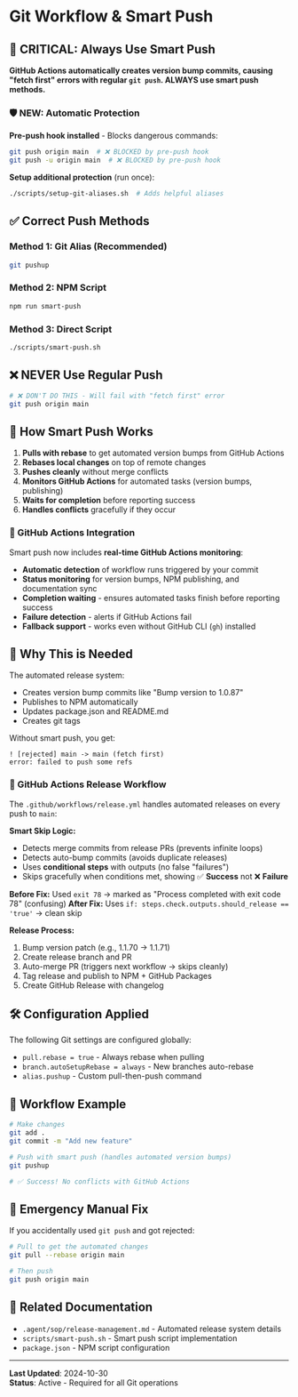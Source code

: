 # Git Workflow & Smart Push

## 🚨 CRITICAL: Always Use Smart Push

**GitHub Actions automatically creates version bump commits, causing "fetch first" errors with regular `git push`. ALWAYS use smart push methods.**

### 🛡️ **NEW: Automatic Protection**

**Pre-push hook installed** - Blocks dangerous commands:
```bash
git push origin main  # ❌ BLOCKED by pre-push hook
git push -u origin main  # ❌ BLOCKED by pre-push hook  
```

**Setup additional protection** (run once):
```bash
./scripts/setup-git-aliases.sh  # Adds helpful aliases
```

## ✅ Correct Push Methods

### Method 1: Git Alias (Recommended)
```bash
git pushup
```

### Method 2: NPM Script  
```bash
npm run smart-push
```

### Method 3: Direct Script
```bash
./scripts/smart-push.sh
```

## ❌ NEVER Use Regular Push
```bash
# ❌ DON'T DO THIS - Will fail with "fetch first" error
git push origin main
```

## 🔧 How Smart Push Works

1. **Pulls with rebase** to get automated version bumps from GitHub Actions
2. **Rebases local changes** on top of remote changes
3. **Pushes cleanly** without merge conflicts
4. **Monitors GitHub Actions** for automated tasks (version bumps, publishing)
5. **Waits for completion** before reporting success
6. **Handles conflicts** gracefully if they occur

### 🤖 GitHub Actions Integration

Smart push now includes **real-time GitHub Actions monitoring**:

- **Automatic detection** of workflow runs triggered by your commit
- **Status monitoring** for version bumps, NPM publishing, and documentation sync
- **Completion waiting** - ensures automated tasks finish before reporting success
- **Failure detection** - alerts if GitHub Actions fail
- **Fallback support** - works even without GitHub CLI (`gh`) installed

## 🤖 Why This is Needed

The automated release system:
- Creates version bump commits like "Bump version to 1.0.87"
- Publishes to NPM automatically
- Updates package.json and README.md
- Creates git tags

Without smart push, you get:
```
! [rejected] main -> main (fetch first)
error: failed to push some refs
```

### 🔧 GitHub Actions Release Workflow

The `.github/workflows/release.yml` handles automated releases on every push to `main`:

**Smart Skip Logic:**
- Detects merge commits from release PRs (prevents infinite loops)
- Detects auto-bump commits (avoids duplicate releases)
- Uses **conditional steps** with outputs (no false "failures")
- Skips gracefully when conditions met, showing ✅ **Success** not ❌ **Failure**

**Before Fix:** Used `exit 78` → marked as "Process completed with exit code 78" (confusing)
**After Fix:** Uses `if: steps.check.outputs.should_release == 'true'` → clean skip

**Release Process:**
1. Bump version patch (e.g., 1.1.70 → 1.1.71)
2. Create release branch and PR
3. Auto-merge PR (triggers next workflow → skips cleanly)
4. Tag release and publish to NPM + GitHub Packages
5. Create GitHub Release with changelog

## 🛠️ Configuration Applied

The following Git settings are configured globally:
- `pull.rebase = true` - Always rebase when pulling  
- `branch.autoSetupRebase = always` - New branches auto-rebase
- `alias.pushup` - Custom pull-then-push command

## 🔄 Workflow Example

```bash
# Make changes
git add .
git commit -m "Add new feature"

# Push with smart push (handles automated version bumps)
git pushup

# ✅ Success! No conflicts with GitHub Actions
```

## 🚨 Emergency Manual Fix

If you accidentally used `git push` and got rejected:

```bash
# Pull to get the automated changes
git pull --rebase origin main

# Then push
git push origin main
```

## 📖 Related Documentation

- `.agent/sop/release-management.md` - Automated release system details
- `scripts/smart-push.sh` - Smart push script implementation
- `package.json` - NPM script configuration

---

**Last Updated**: 2024-10-30  
**Status**: Active - Required for all Git operations